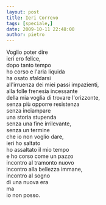 ```yaml
---
layout: post
title: Ieri Correvo
tags: [speciale,]
date: 2009-10-11 22:48:00
author: pietro
---
```

Voglio poter dire<br/>ieri ero felice,<br/>dopo tanto tempo<br/>ho corso e l'aria liquida<br/>ha osato sfaldarsi<br/>all'irruenza dei miei passi impazienti,<br/>alla folle frenesia incessante<br/>della mia voglia di trovare l'orizzonte,<br/>senza più opporre resistenza<br/>senza inciampare<br/>una storia stupenda<br/>senza una fine irrilevante,<br/>senza un termine<br/>che io non voglio dare,<br/>ieri ho saltato<br/>ho assaltato il mio tempo<br/>e ho corso come un pazzo<br/>incontro al tramonto nuovo<br/>incontro alla bellezza immane,<br/>incontro al sogno<br/>di una nuova era<br/>ma<br/>io non posso.
